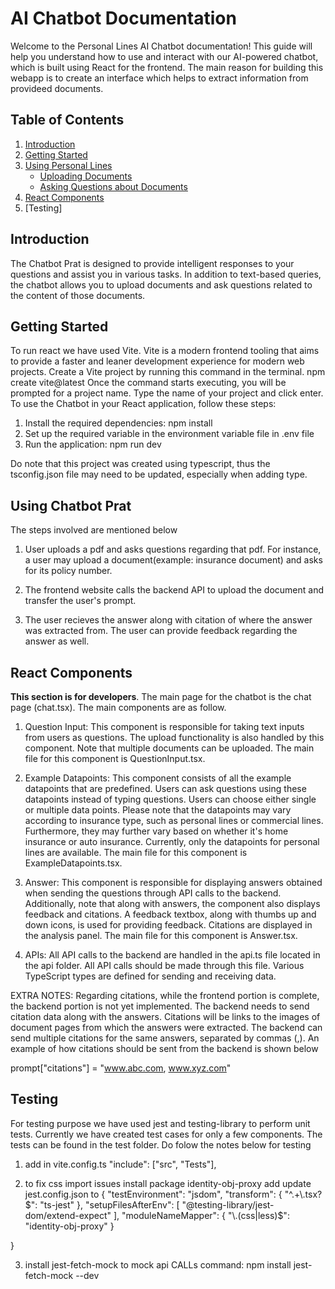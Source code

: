 # AI Chatbot Documentation

Welcome to the Personal Lines AI Chatbot documentation! This guide will help you understand how to use and interact with our AI-powered chatbot, which is built using React for the frontend. The main reason for building this webapp is to create an interface which helps to extract information from provideed documents.

## Table of Contents

1. [Introduction](#introduction)
2. [Getting Started](#getting-started)
3. [Using Personal Lines](#using-the-chatbot)
   - [Uploading Documents](#uploading-documents)
   - [Asking Questions about Documents](#asking-questions-about-documents)
4. [React Components](#react-components)
5. [Testing]


## Introduction

The Chatbot Prat is designed to provide intelligent responses to your questions and assist you in various tasks. In addition to text-based queries, the chatbot allows you to upload documents and ask questions related to the content of those documents.

## Getting Started
To run react we have used Vite. Vite is a modern frontend tooling that aims to provide a faster and leaner development experience for modern web projects. Create a Vite project by running this command in the terminal.
    npm create vite@latest
Once the command starts executing, you will be prompted for a project name. Type the name of your project and click enter.
To use the  Chatbot in your React application, follow these steps:

1. Install the required dependencies:
    npm install
2. Set up the required variable in the environment variable file in .env file
3. Run the application:
  npm run dev

Do note that this project was created using typescript, thus the tsconfig.json file may need to be updated, especially when adding type.

## Using Chatbot Prat
 The steps involved are mentioned below
1. User uploads a pdf and asks questions regarding that pdf. For instance, a user may upload a document(example: insurance document) and asks for its policy number. 

2. The frontend website calls the backend API to upload the document and transfer the user's prompt. 

3. The user recieves the answer along with citation of where the answer was extracted from. The user can provide feedback regarding the answer as well.

## React Components
**This section is for developers**. The main page for the chatbot is the chat page (chat.tsx). The main components are as follow.
1. Question Input: This component is responsible for taking text inputs from users as questions. The upload functionality is also handled by this component. Note that multiple documents can be uploaded. The main file for this component is QuestionInput.tsx.

2. Example Datapoints: This component consists of all the example datapoints that are predefined. Users can ask questions using these datapoints instead of typing questions. Users can choose either single or multiple data points. Please note that the datapoints may vary according to insurance type, such as personal lines or commercial lines. Furthermore, they may further vary based on whether it's home insurance or auto insurance. Currently, only the datapoints for personal lines are available. The main file for this component is ExampleDatapoints.tsx.

3. Answer: This component is responsible for displaying answers obtained when sending the questions through API calls to the backend. Additionally, note that along with answers, the component also displays feedback and citations. A feedback textbox, along with thumbs up and down icons, is used for providing feedback. Citations are displayed in the analysis panel. The main file for this component is Answer.tsx.

4. APIs: All API calls to the backend are handled in the api.ts file located in the api folder. All API calls should be made through this file. Various TypeScript types are defined for sending and receiving data.

 EXTRA NOTES: Regarding citations, while the frontend portion is complete, the backend portion is not yet implemented. The backend needs to send citation data along with the answers. Citations will be links to the images of document pages from which the answers were extracted. The backend can send multiple citations for the same answers, separated by commas (,). An example of how citations should be sent from the backend is shown below

prompt["citations"] = "www.abc.com, www.xyz.com"


## Testing
For testing purpose we have used jest and testing-library to perform unit tests. Currently we have created test cases for only a few components. The tests can be found in the test folder. Do folow the notes below for testing
1. add in vite.config.ts
  "include": ["src", "Tests"],

2. to fix css import issues
install package identity-obj-proxy
add update jest.config.json to
{
    "testEnvironment": "jsdom",
    "transform": {
        "^.+\\.tsx?$": "ts-jest"
    },
    "setupFilesAfterEnv": [
        "@testing-library/jest-dom/extend-expect"
    ],
    "moduleNameMapper": {
        "\\.(css|less)$": "identity-obj-proxy"
    }

}

3. install jest-fetch-mock to mock api CALLs
command: npm install jest-fetch-mock --dev 